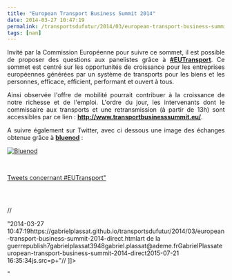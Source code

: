 ```yaml
---
title: "European Transport Business Summit 2014"
date: 2014-03-27 10:47:19
permalink: /transportsdufutur/2014/03/european-transport-business-summit-2014-direct.html
tags: [nan]
---
```


<p style="text-align: justify">Invité par la Commission Européenne pour suivre ce sommet, il est possible de proposer des questions aux panelistes grâce à <a href="https://twitter.com/search?q=%23EUTransport" target="_blank"><strong>#EUTransport</strong></a>. Ce sommet est centré sur les opportunités de croissance pour les entreprises européennes générées par un système de transports pour les biens et les personnes, efficace, efficient, performant et ouvert à tous.</p> <p style="text-align: justify">Ainsi observée l'offre de mobilité pourrait contribuer à la croissance de notre richesse et de l'emploi. L'ordre du jour, les intervenants dont le commissaire aux transports et une retransmission (à partir de 13h) sont accessibles par ce lien : <a href="http://www.transportbusinesssummit.eu/" target="_blank"><strong>http://www.transportbusinesssummit.eu/</strong></a>.</p> <p style="text-align: justify">A suivre également sur Twitter, avec ci dessous une image des échanges obtenue grâce à <a href="http://bluenod.com/tag/eutransport" target="_blank"><strong>bluenod</strong></a> :</p> <p style="text-align: justify"><a class="asset-img-link" href="https://gabrielplassat.github.io/transportsdufutur/wp-content/uploads/sites/6/old/6a0120a66d2ad4970b01a73d9bd38f970d-pi.jpg"><img alt="Bluenod" border="0" class="asset  asset-image at-xid-6a0120a66d2ad4970b01a73d9bd38f970d image-full img-responsive" src="/wp-content/uploads/sites/6/old/6a0120a66d2ad4970b01a73d9bd38f970d-800wi.jpg" title="Bluenod" /></a></p>   <!--more-->  <p style="text-align: justify"> </p> <p><a class="twitter-timeline" href="https://twitter.com/search?q=%23EUTransport">Tweets concernant #EUTransport"</a></p> <p> </p> <p><a class=""asset-img-link"" href="https://gabrielplassat.github.io/transportsdufutur/wp-content/uploads/sites/6/old/6a0120a66d2ad4970b01a73d9aed78970d-pi.png""><img alt=""Transport-eu-policy-infographics"" border=""0"" class=""asset  asset-image at-xid-6a0120a66d2ad4970b01a73d9aed78970d image-full img-responsive"" src=""/wp-content/uploads/sites/6/old/6a0120a66d2ad4970b01a73d9aed78970d-800wi.png"" title=""Transport-eu-policy-infographics"" /></a></p> <p> // <![CDATA[ // &lt![CDATA[ !function(d,s,id){var js,fjs=d.getElementsByTagName(s)[0],p=/^http:/.test(d.location)?'http':'https'if(!d.getElementById(id)){js=d.createElement(s)js.id=idjs.src=p+&quot://platform.twitter.com/widgets.js&quotfjs.parentNode.insertBefore(js,fjs)}}(document,&quotscript&quot,&quottwitter-wjs&quot) // ]]&gt // ]]> </p>"2014-03-27 10:47:19https://gabrielplassat.github.io/transportsdufutur/2014/03/european-transport-business-summit-2014-direct.htmlart de la guerrepublish7gabrielplassat3948gabriel.plassat@ademe.frGabrielPlassateuropean-transport-business-summit-2014-direct2015-07-21 16:35:34js.src=p+&quot// ]]> </p>"
